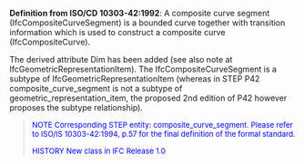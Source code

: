 **Definition from ISO/CD 10303-42:1992**: A composite curve segment (IfcCompositeCurveSegment) is a bounded curve together with transition information which is used to construct a composite curve (IfcCompositeCurve).

The derived attribute Dim has been added (see also note at IfcGeometricRepresentationItem). The IfcCompositeCurveSegment is a subtype of IfcGeometricRepresentationItem (whereas in STEP P42 composite_curve_segment is not a subtype of geometric_representation_item, the proposed 2nd edition of P42 however proposes the subtype relationship).

> <font color="#0000FF" size="-1">NOTE Corresponding STEP entity: composite_curve_segment. Please refer
		  to ISO/IS 10303-42:1994, p.57 for the final definition of the formal standard.
		  </font>
> 
> <font color="#0000FF" size="-1">HISTORY New class in IFC Release 1.0 </font>
>
